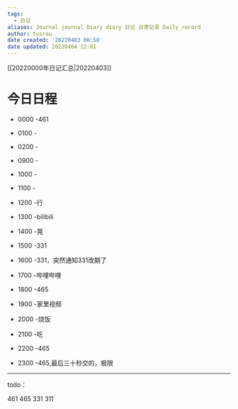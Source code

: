 ```yaml
---
tags:
  - 日记
aliases: Journal journal Diary diary 日记 日常记录 Daily_record
author: tusrau
date created: '20220403 00:50'
date updated: 20220404 12:01
---
```


[[20220000年日记汇总|20220403]]

# 今日日程

- 0000 -461
- 0100 -
- 0200 -

- 0900 -
- 1000 -
- 1100 -
- 1200 -行
- 1300 -bilibili
- 1400 -晃
- 1500 -331
- 1600 -331，突然通知331改期了
- 1700 -哔哩哔哩
- 1800 -465

- 1900 -家里视频
- 2000 -烧饭
- 2100 -吃
- 2200 -465
- 2300 -465,最后三十秒交的，极限

---

todo：

461
465
331
311

